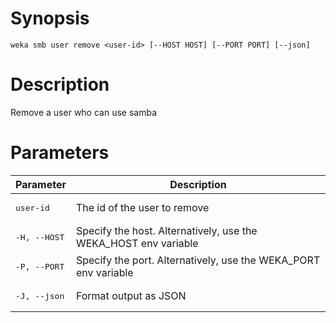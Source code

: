 # Synopsis

```weka smb user remove <user-id> [--HOST HOST] [--PORT PORT] [--json]```

# Description

Remove a user who can use samba

# Parameters

| Parameter | Description |
| --------- | ----------- |
| <pre>user-id</pre> | The id of the user to remove |
| <pre>-H, --HOST</pre> | Specify the host. Alternatively, use the WEKA_HOST env variable |
| <pre>-P, --PORT</pre> | Specify the port. Alternatively, use the WEKA_PORT env variable |
| <pre>-J, --json</pre> | Format output as JSON |
